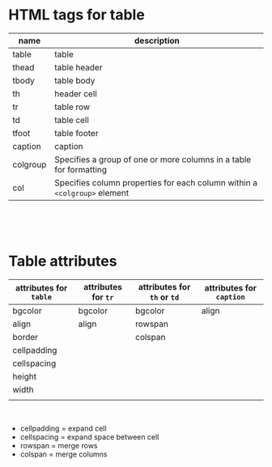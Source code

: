 # HTML tags for table

  | name     | description                                                               |
  | -------- | ------------------------------------------------------------------------- |
  | table    | table                                                                     |
  | thead    | table header                                                              |
  | tbody    | table body                                                                |
  | th       | header cell                                                               |
  | tr       | table row                                                                 |
  | td       | table cell                                                                |
  | tfoot    | table footer                                                              |
  | caption  | caption                                                                   |
  | colgroup | Specifies a group of one or more columns in a table for formatting        |
  | col      | Specifies column properties for each column within a `<colgroup>` element |

&nbsp;

&nbsp;

# Table attributes

  | attributes for `table` | attributes for `tr` | attributes for `th` or `td` | attributes for `caption` |
  | ---------------------- | ------------------- | --------------------------- | ------------------------ |
  | bgcolor                | bgcolor             | bgcolor                     | align                    |
  | align                  | align               | rowspan                     |                          |
  | border                 |                     | colspan                     |                          |
  | cellpadding            |                     |                             |                          |
  | cellspacing            |                     |                             |                          |
  | height                 |                     |                             |                          |
  | width                  |                     |                             |                          |
  |                        |                     |                             |                          |

  &nbsp;

* cellpadding = expand cell
* cellspacing = expand space between cell
* rowspan = merge rows
* colspan = merge columns

&nbsp;

&nbsp;
